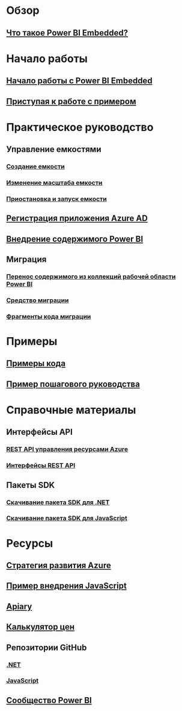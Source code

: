 # Обзор
## [Что такое Power BI Embedded?](what-is-power-bi-embedded.md)

# Начало работы
## [Начало работы с Power BI Embedded](get-started.md)
## [Приступая к работе с примером](https://powerbi.microsoft.com/documentation/powerbi-developer-embed-sample-app-owns-data/)

# Практическое руководство
## Управление емкостями
### [Создание емкости](create-capacity.md)
### [Изменение масштаба емкости](scale-capacity.md)
### [Приостановка и запуск емкости](pause-start.md)
## [Регистрация приложения Azure AD](https://powerbi.microsoft.com/documentation/powerbi-developer-register-app/)
## [Внедрение содержимого Power BI](https://powerbi.microsoft.com/documentation/powerbi-developer-embedding-content/)

## Миграция
### [Перенос содержимого из коллекций рабочей области Power BI](migrate-from-power-bi-workspace-collections.md)
### [Средство миграции](migrate-tool.md)
### [Фрагменты кода миграции](migrate-code-snippets.md)

# Примеры
## [Примеры кода](https://github.com/Microsoft/PowerBI-Developer-Samples)
## [Пример пошагового руководства](https://powerbi.microsoft.com/documentation/powerbi-developer-embed-sample-app-owns-data/)

# Справочные материалы
## Интерфейсы API
### [REST API управления ресурсами Azure](/rest/api/powerbiembedded/)
### [Интерфейсы REST API](https://msdn.microsoft.com/en-us/library/mt147898.aspx)
## Пакеты SDK
### [Скачивание пакета SDK для .NET](https://www.nuget.org/packages/Microsoft.PowerBI.Api/)
### [Скачивание пакета SDK для JavaScript](https://www.nuget.org/packages/Microsoft.PowerBI.JavaScript/)

# Ресурсы
## [Стратегия развития Azure](https://azure.microsoft.com/roadmap/?category=intelligence-analytics)
## [Пример внедрения JavaScript](https://microsoft.github.io/PowerBI-JavaScript/demo/)
## [Apiary](http://docs.powerbi.apiary.io/)
## [Калькулятор цен](https://azure.microsoft.com/pricing/calculator/)
## Репозитории GitHub
### [.NET](https://github.com/Microsoft/PowerBI-CSharp)
### [JavaScript](https://github.com/Microsoft/PowerBI-JavaScript)
## [Сообщество Power BI](http://community.powerbi.com/t5/Developer/bd-p/Developer)

